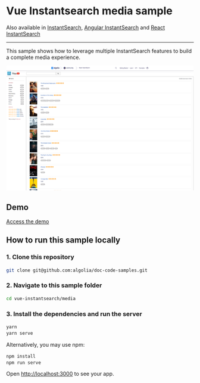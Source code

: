 # Vue Instantsearch media sample

Also available in [InstantSearch](../../instantsearch-js/media/), [Angular InstantSearch](../../angular-instantsearch/media/) and [React InstantSearch](../../react-instantsearch/media/)

---

This sample shows how to leverage multiple InstantSearch features to build a complete media experience.

<p align="center"><img src="capture.png?raw=true" alt="A capture of the Algolia Vue InstantSearch media demo" /></p>

## Demo

[Access the demo](https://codesandbox.io/s/github/algolia/doc-code-samples/tree/master/vue-instantsearch/media)

## How to run this sample locally

### 1. Clone this repository

```sh
git clone git@github.com:algolia/doc-code-samples.git
```

### 2. Navigate to this sample folder

```sh
cd vue-instantsearch/media
```

### 3. Install the dependencies and run the server

```sh
yarn
yarn serve
```

Alternatively, you may use npm:

```sh
npm install
npm run serve
```

Open <http://localhost:3000> to see your app.
